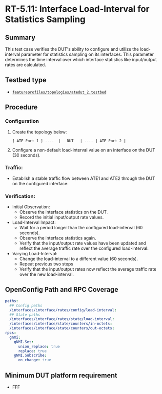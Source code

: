 # RT-5.11: Interface Load-Interval for Statistics Sampling

## Summary

This test case verifies the DUT's ability to configure and utilize the load-interval parameter for statistics sampling on its interfaces. This parameter determines the time interval over which interface statistics like input/output rates are calculated.

## Testbed type

*  [`featureprofiles/topologies/atedut_2.testbed`](https://github.com/openconfig/featureprofiles/blob/main/topologies/atedut_2.testbed)

## Procedure

### Configuration

1) Create the topology below:

    ```
    [ ATE Port 1 ] ----  |   DUT   | ---- | ATE Port 2 |
    ```

2) Configure a non-default load-interval value on an interface on the DUT  (30 seconds).

### Traffic:
*   Establish a stable traffic flow between ATE1 and ATE2 through the DUT on the configured interface.

### Verification:

*   Initial Observation:
    *   Observe the interface statistics on the DUT.
    *   Record the initial input/output rate values.
*   Load-Interval Impact:
    *   Wait for a period longer than the configured load-interval (60 seconds).
    *   Observe the interface statistics again.
    *   Verify that the input/output rate values have been updated and reflect the average traffic rate over the configured load-interval.
*   Varying Load-Interval:
    *   Change the load-interval to a different value (60 seconds).
    *   Repeat previous two steps
    *   Verify that the input/output rates now reflect the average traffic rate over the new load-interval.

## OpenConfig Path and RPC Coverage

```yaml
paths:
  ## Config paths
  /interfaces/interface/rates/config/load-interval:
  ## State paths
  /interfaces/interface/rates/state/load-interval:
  /interfaces/interface/state/counters/in-octets:
  /interfaces/interface/state/counters/out-octets:
rpcs:
  gnmi:
    gNMI.Set:
      union_replace: true
      replace: true
    gNMI.Subscribe:
      on_change: true
```

## Minimum DUT platform requirement
* FFF